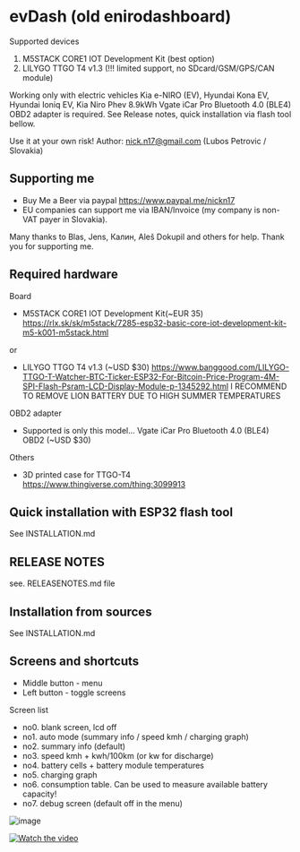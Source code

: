 # evDash (old enirodashboard)

Supported devices
1. M5STACK CORE1 IOT Development Kit (best option)
2. LILYGO TTGO T4 v1.3 (!!! limited support, no SDcard/GSM/GPS/CAN module)

Working only with electric vehicles 
Kia e-NIRO (EV), Hyundai Kona EV, Hyundai Ioniq EV, Kia Niro Phev 8.9kWh
Vgate iCar Pro Bluetooth 4.0 (BLE4) OBD2 adapter is required. See Release notes, quick installation via flash tool bellow. 

Use it at your own risk!
Author: nick.n17@gmail.com (Lubos Petrovic / Slovakia)

## Supporting me

- Buy Me a Beer via paypal https://www.paypal.me/nickn17
- EU companies can support me via IBAN/Invoice (my company is non-VAT payer in Slovakia).

Many thanks to Blas, Jens, Калин, Aleš Dokupil and others for help. Thank you for supporting me. 

## Required hardware
Board
- M5STACK CORE1 IOT Development Kit(~EUR 35)
  https://rlx.sk/sk/m5stack/7285-esp32-basic-core-iot-development-kit-m5-k001-m5stack.html
  
or 
- LILYGO TTGO T4 v1.3 (~USD $30) https://www.banggood.com/LILYGO-TTGO-T-Watcher-BTC-Ticker-ESP32-For-Bitcoin-Price-Program-4M-SPI-Flash-Psram-LCD-Display-Module-p-1345292.html
I RECOMMEND TO REMOVE LION BATTERY DUE TO HIGH SUMMER TEMPERATURES

OBD2 adapter
- Supported is only this model... Vgate iCar Pro Bluetooth 4.0 (BLE4) OBD2 (~USD $30)

Others
- 3D printed case for TTGO-T4
  https://www.thingiverse.com/thing:3099913

## Quick installation with ESP32 flash tool

See INSTALLATION.md

## RELEASE NOTES
see. RELEASENOTES.md file

## Installation from sources

See INSTALLATION.md

## Screens and shortcuts
- Middle button - menu 
- Left button - toggle screens

Screen list
- no0. blank screen, lcd off
- no1. auto mode (summary info / speed kmh / charging graph)
- no2. summary info (default)
- no3. speed kmh + kwh/100km (or kw for discharge)
- no4. battery cells + battery module temperatures
- no5. charging graph
- no6. consumption table. Can be used to measure available battery capacity! 
- no7. debug screen (default off in the menu)

![image](https://github.com/nickn17/evDash/blob/master/screenshots/v1.jpg)

[![Watch the video](https://github.com/nickn17/evDash/blob/master/screenshots/v0.9.jpg)](https://www.youtube.com/watch?v=Jg5VP2P58Yg&)

